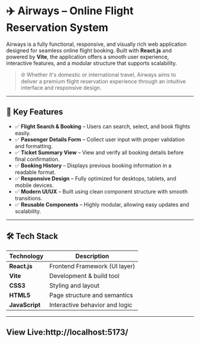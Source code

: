 # ✈️ Airways – Online Flight Reservation System

Airways is a fully functional, responsive, and visually rich web application designed for seamless online flight booking. Built with **React.js** and powered by **Vite**, the application offers a smooth user experience, interactive features, and a modular structure that supports scalability.

> 🌐 Whether it's domestic or international travel, Airways aims to deliver a premium flight reservation experience through an intuitive interface and responsive design.

---

## 🎯 Key Features

- ✅ **Flight Search & Booking** – Users can search, select, and book flights easily.
- ✅ **Passenger Details Form** – Collect user input with proper validation and formatting.
- ✅ **Ticket Summary View** – View and verify all booking details before final confirmation.
- ✅ **Booking History** – Displays previous booking information in a readable format.
- ✅ **Responsive Design** – Fully optimized for desktops, tablets, and mobile devices.
- ✅ **Modern UI/UX** – Built using clean component structure with smooth transitions.
- ✅ **Reusable Components** – Highly modular, allowing easy updates and scalability.

---

## 🛠 Tech Stack

| Technology    | Description                  |
|---------------|------------------------------|
| **React.js**   | Frontend Framework (UI layer) |
| **Vite**       | Development & build tool       |
| **CSS3**       | Styling and layout             |
| **HTML5**      | Page structure and semantics   |
| **JavaScript** | Interactive behavior and logic |

---

## View Live:http://localhost:5173/

